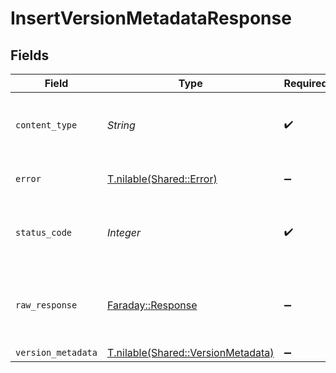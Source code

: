 # InsertVersionMetadataResponse


## Fields

| Field                                                                        | Type                                                                         | Required                                                                     | Description                                                                  |
| ---------------------------------------------------------------------------- | ---------------------------------------------------------------------------- | ---------------------------------------------------------------------------- | ---------------------------------------------------------------------------- |
| `content_type`                                                               | *String*                                                                     | :heavy_check_mark:                                                           | HTTP response content type for this operation                                |
| `error`                                                                      | [T.nilable(Shared::Error)](../../models/shared/error.md)                     | :heavy_minus_sign:                                                           | Default error response                                                       |
| `status_code`                                                                | *Integer*                                                                    | :heavy_check_mark:                                                           | HTTP response status code for this operation                                 |
| `raw_response`                                                               | [Faraday::Response](https://www.rubydoc.info/gems/faraday/Faraday/Response)  | :heavy_minus_sign:                                                           | Raw HTTP response; suitable for custom response parsing                      |
| `version_metadata`                                                           | [T.nilable(Shared::VersionMetadata)](../../models/shared/versionmetadata.md) | :heavy_minus_sign:                                                           | OK                                                                           |
